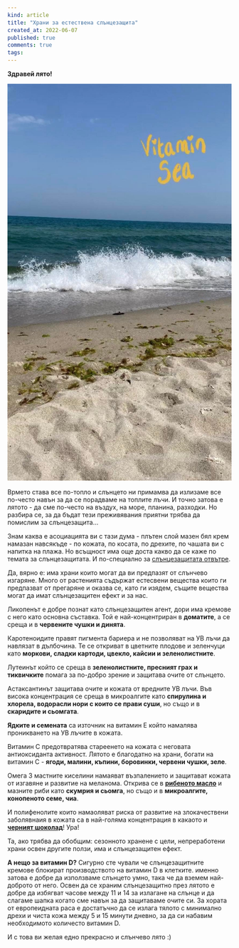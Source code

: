 ```yaml
---
kind: article
title: "Храни за естествена слънцезащита"
created_at: 2022-06-07
published: true
comments: true
tags:
--- 
```

**Здравей лято!**

![храни за лятото](/images/posts/vitaminsea.jpg)

Врмето става все по-топло и слънцето ни примамва да излизаме все по-често навън за да се порадваме на топлите лъчи. И точно затова е лятото - да сме по-често на въздух, на море, планина, разходки. Но разбира се, за да бъдат тези преживявания приятни трябва да помислим за слънцезащита… <br />

Знам каква е асоциацията ви с тази дума - плътен слой мазен бял крем намазан навсякъде - по кожата, по косата, по дрехите, по чашата ви с напитка на плажа. Но всъщност има още доста какво да се каже по темата за слънцезащитата. И по-специално за [слънцезащитата отвътре](https://bezkaries.com/blog/2014-05-25-изяж-си-слънцезащитният-крем/).<br />


<!-- more -->

Да, вярно е: има храни които могат да ви предпазят от слънчево изгаряне. Много от растенията съдържат естесвени вещества които ги предпазват от прегаряне и оказва се, като ги изядем, същите вещества могат да имат слънцезащитен ефект и за нас.<br />

Ликопенът е добре познат като слънцезащитен агент, дори има кремове с него като основна съставка. Той е най-концентриран в **доматите**, а се среща и в **червените чушки и динята**.<br />

Каротеноидите правят пигмента бариера и не позволяват на УВ лъчи да навлязат в дълбочина. Те се откриват в цветните плодове и зеленчуци като **моркови, сладки картоди, цвекло, кайсии и зеленолистните**.<br />

Лутеинът който се среща в **зеленолистните, пресният грах и тиквичките** помага за по-добро зрение и защитава очите от слънцето.<br />

Астаксантинът защитава очите и кожата от вредните УВ лъчи. Във висока концентрация се среща в микроалгите като **спирулина и хлорела, водорасли нори с които се прави суши**, но също и в **скаридите и сьомгата**.<br />

**Ядките и семената** са източник на витамин Е който намалява проникването на УВ лъчите в кожата.<br />

Витамин С предотвратява стареенето на кожата с неговата антиоксиданта активност. Лятото е благодатно на храни, богати на витамин С - **ягоди, малини, къпини, боровинки, червени чушки, зеле**.<br />

Омега 3 мастните киселини намаяват възпалението и защитават кожата от изгавяне и развитие на  меланома. Открива се в **[рибеното масло](https://bezkaries.com/blog/2019-03-13-задължително-ли-е-рибеното-масло-за-здрави-зъби/)** и мазните риби като **скумрия и сьомга**, но също и в **микроалгите, конопеното семе, чиа**.<br />

И полифенолите които намаоляват риска от развитие на злокачествени заболявнаия в кожата са в най-голяма концентрация в какаото и [**черният шоколад**](https://bezkaries.com/blog/2018-07-31-шоколад-за-здрави-зъби/)! Ура!<br />

Та, ако трябва да обобщим: сезонното хранене с цели, непреработени храни освен другите ползи, има и слънцезащитен ефект.<br />

**А нещо за витамин D?** Сигурно сте чували че слънцезащитните кремове блокират производството на витамин D в клетките. именно затова е добре да използваме слънцето умно, така че да вземем най-доброто от него. Освен да се храним слънцезащитно през лятото е добре да избягват часове между 11 и 14 за излагане на слънце и да слагаме шапка когато сме навън за да защитаваме очите си. За хората от европеидната раса е достатъчно да се излага тялото с минимално дрехи и чиста кожа между 5 и 15 минути дневно, за да си набавим необходимото количесто витамин D.<br />

И с това ви желая едно прекрасно и слънчево лято :)<br />